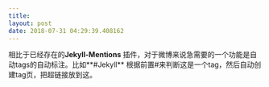 ```yaml
---
title: 
layout: post
date: 2018-07-31 04:29:39.408162
---
```


相比于已经存在的**Jekyll-Mentions** 插件，对于微博来说急需要的一个功能是自动tags的自动标注。比如**#Jekyll** 根据前置#来判断这是一个tag，然后自动创建tag页，把超链接放到这。